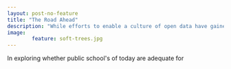 ```yaml
---
layout: post-no-feature
title: "The Road Ahead"
description: "While efforts to enable a culture of open data have gained significant momentum over the last few years, challenges still persist."   
image: 
        feature: soft-trees.jpg
---
```


In exploring whether public school's of today are adequate for 

